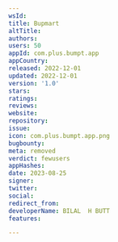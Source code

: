 ```yaml
---
wsId: 
title: Bupmart
altTitle: 
authors: 
users: 50
appId: com.plus.bumpt.app
appCountry: 
released: 2022-12-01
updated: 2022-12-01
version: '1.0'
stars: 
ratings: 
reviews: 
website: 
repository: 
issue: 
icon: com.plus.bumpt.app.png
bugbounty: 
meta: removed
verdict: fewusers
appHashes: 
date: 2023-08-25
signer: 
twitter: 
social: 
redirect_from: 
developerName: BILAL  H BUTT
features: 

---
```


